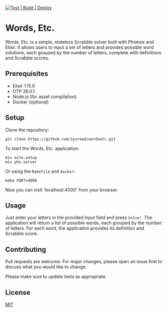 [![Test | Build | Deploy](https://github.com/sysread/wordsetc/actions/workflows/cicd.yml/badge.svg)](https://github.com/sysread/wordsetc/actions/workflows/cicd.yml)

# Words, Etc.

Words, Etc. is a simple, stateless Scrabble solver built with Phoenix and
Elixir. It allows users to input a set of letters and provides possible word
solutions, each grouped by the number of letters, complete with definitions and
Scrabble scores.

## Prerequisites

- Elixir 1.15.0
- OTP 26.0.1
- Node.js (for asset compilation)
- Docker (optional)

## Setup

Clone the repository:

```
git clone https://github.com/sysread/wordsetc.git
```

To start the Words, Etc. application:

```
mix ecto.setup
mix phx.server
```

Or using the `Makefile` and `docker`:

```
make PORT=4000
```

Now you can visit 'localhost:4000' from your browser.

## Usage

Just enter your letters in the provided input field and press `Solve!`. The
application will return a list of possible words, each grouped by the number of
letters. For each word, the application provides its definition and Scrabble
score.

## Contributing

Pull requests are welcome. For major changes, please open an issue first to
discuss what you would like to change.

Please make sure to update tests as appropriate.

## License

[MIT](https://choosealicense.com/licenses/mit/)
